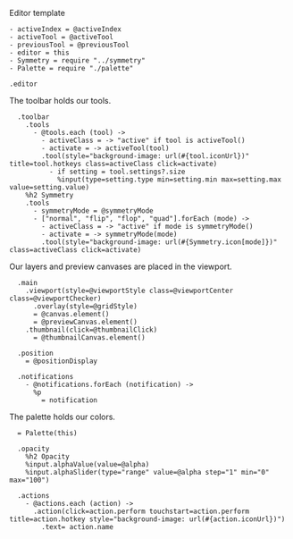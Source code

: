 Editor template

    - activeIndex = @activeIndex
    - activeTool = @activeTool
    - previousTool = @previousTool
    - editor = this
    - Symmetry = require "../symmetry"
    - Palette = require "./palette"

    .editor

The toolbar holds our tools.

      .toolbar
        .tools
          - @tools.each (tool) ->
            - activeClass = -> "active" if tool is activeTool()
            - activate = -> activeTool(tool)
            .tool(style="background-image: url(#{tool.iconUrl})" title=tool.hotkeys class=activeClass click=activate)
              - if setting = tool.settings?.size
                %input(type=setting.type min=setting.min max=setting.max value=setting.value)
        %h2 Symmetry
        .tools
          - symmetryMode = @symmetryMode
          - ["normal", "flip", "flop", "quad"].forEach (mode) ->
            - activeClass = -> "active" if mode is symmetryMode()
            - activate = -> symmetryMode(mode)
            .tool(style="background-image: url(#{Symmetry.icon[mode]})" class=activeClass click=activate)

Our layers and preview canvases are placed in the viewport.

      .main
        .viewport(style=@viewportStyle class=@viewportCenter class=@viewportChecker)
          .overlay(style=@gridStyle)
          = @canvas.element()
          = @previewCanvas.element()
        .thumbnail(click=@thumbnailClick)
          = @thumbnailCanvas.element()

      .position
        = @positionDisplay

      .notifications
        - @notifications.forEach (notification) ->
          %p
            = notification

The palette holds our colors.

      = Palette(this)

      .opacity
        %h2 Opacity
        %input.alphaValue(value=@alpha)
        %input.alphaSlider(type="range" value=@alpha step="1" min="0" max="100")

      .actions
        - @actions.each (action) ->
          .action(click=action.perform touchstart=action.perform title=action.hotkey style="background-image: url(#{action.iconUrl})")
            .text= action.name
